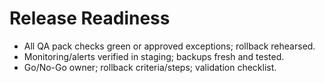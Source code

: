 ﻿# Release Readiness
- All QA pack checks green or approved exceptions; rollback rehearsed.
- Monitoring/alerts verified in staging; backups fresh and tested.
- Go/No-Go owner; rollback criteria/steps; validation checklist.